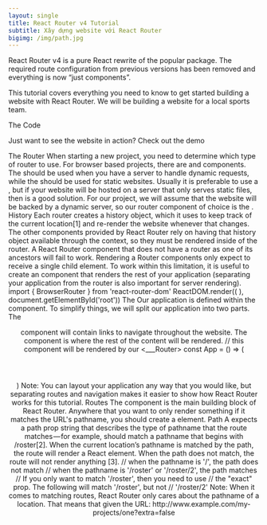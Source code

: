 ```yaml
---
layout: single
title: React Router v4 Tutorial
subtitle: Xây dựng website với React Router
bigimg: /img/path.jpg
---
```

React Router v4 is a pure React rewrite of the popular package. The required route configuration from previous versions has been removed and everything is now “just components”.

This tutorial covers everything you need to know to get started building a website with React Router. We will be building a website for a local sports team.

The Code

Just want to see the website in action? Check out the demo

The Router
When starting a new project, you need to determine which type of router to use. For browser based projects, there are <BrowserRouter> and <HashRouter> components. The <BrowserRouter> should be used when you have a server to handle dynamic requests, while the <HashRouter> should be used for static websites.
Usually it is preferable to use a <BrowserRouter>, but if your website will be hosted on a server that only serves static files, then <HashRouter> is a good solution.
For our project, we will assume that the website will be backed by a dynamic server, so our router component of choice is the <BrowserRouter>.
History
Each router creates a history object, which it uses to keep track of the current location[1] and re-render the website whenever that changes. The other components provided by React Router rely on having that history object available through the context, so they must be rendered inside of the router. A React Router component that does not have a router as one of its ancestors will fail to work.
Rendering a <Router>
Router components only expect to receive a single child element. To work within this limitation, it is useful to create an <App> component that renders the rest of your application (separating your application from the router is also important for server rendering).
import { BrowserRouter } from 'react-router-dom'
ReactDOM.render((
  <BrowserRouter>
    <App />
  </BrowserRouter>
), document.getElementById('root'))
The <App>
Our application is defined within the<App> component. To simplify things, we will split our application into two parts. The <Header> component will contain links to navigate throughout the website. The <Main> component is where the rest of the content will be rendered.
// this component will be rendered by our <___Router>
const App = () => (
  <div>
    <Header />
    <Main />
  </div>
)
Note: You can layout your application any way that you would like, but separating routes and navigation makes it easier to show how React Router works for this tutorial.
Routes
The <Route> component is the main building block of React Router. Anywhere that you want to only render something if it matches the URL's pathname, you should create a <Route> element.
Path
A <Route> expects a path prop string that describes the type of pathname that the route matches — for example, <Route path='/roster'/> should match a pathname that begins with /roster[2]. When the current location’s pathname is matched by the path, the route will render a React element. When the path does not match, the route will not render anything [3].
<Route path='/roster'/>
// when the pathname is '/', the path does not match
// when the pathname is '/roster' or '/roster/2', the path matches
// If you only want to match '/roster', then you need to use
// the "exact" prop. The following will match '/roster', but not
// '/roster/2'
<Route exact path='/roster'/>
Note: When it comes to matching routes, React Router only cares about the pathname of a location. That means that given the URL:
http://www.example.com/my-projects/one?extra=false